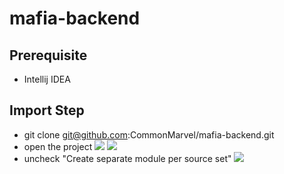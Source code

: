 # mafia-backend

## Prerequisite
* Intellij IDEA

## Import Step
* git clone git@github.com:CommonMarvel/mafia-backend.git
* open the project
![](https://imgur.com/a/H5X3oqb)
![](https://imgur.com/a/Yg41wyx)
* uncheck "Create separate module per source set"
![](https://imgur.com/a/suqby0t)
